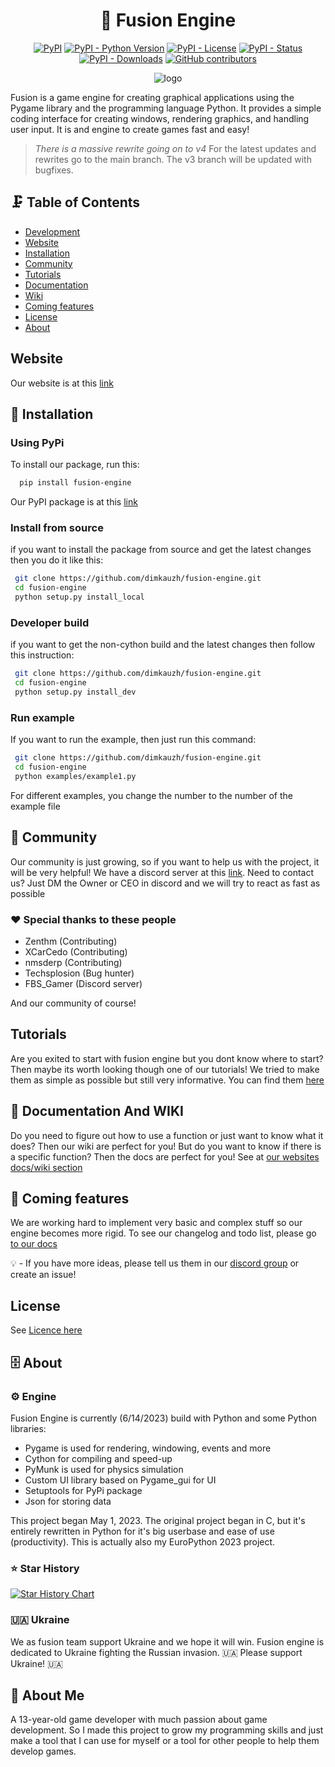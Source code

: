 <h1 align="center">🚀 Fusion Engine</h1>

<p align="center">
<a href="https://pypi.org/project/fusion-engine"><img alt="PyPI" src="https://img.shields.io/pypi/v/fusion-engine?color=blue"></a>
<a href="https://pypi.org/project/fusion-engine"><img alt="PyPI - Python Version" src="https://img.shields.io/pypi/pyversions/fusion-engine?color=blue"></a>
<a href="https://pypi.org/project/fusion-engine"><img alt="PyPI - License" src="https://img.shields.io/pypi/l/fusion-engine?color=blue"></a>
<a href="https://pypi.org/project/fusion-engine"><img alt="PyPI - Status" src="https://img.shields.io/pypi/status/fusion-engine?color=blue"></a>
<a href="https://pypi.org/project/fusion-engine"><img alt="PyPI - Downloads" src="https://img.shields.io/pypi/dm/fusion-engine?color=blue"></a>
<a href="https://github.com/dimkauzh/fusion-engine/graphs/contributors"><img alt="GitHub contributors" src="https://img.shields.io/github/contributors/dimkauzh/fusion-engine?color=blue"></a>
</p>


<p align="center">
  <img src="https://user-images.githubusercontent.com/106883655/233103547-5693b2a3-22b9-4b68-ac2a-7220f16d48df.png" alt="logo">
</p>


Fusion is a game engine for creating graphical applications using the Pygame library and the programming language Python. It provides a simple coding interface for creating windows,
rendering graphics, and handling user input. It is and engine to create games fast and easy!

> *There is a massive rewrite going on to v4* For the latest updates and rewrites go to the main branch. The v3 branch will be updated with bugfixes.


## 🗜️ Table of Contents

- [Development](#development)
- [Website](https://fusion-engine.tech/)
- [Installation](#installation)
- [Community](#community)
- [Tutorials](<https://docs.fusion-engine.tech/>)
- [Documentation](<https://docs.fusion-engine.tech/>)
- [Wiki](<https://docs.fusion-engine.tech/>)
- [Coming features](#coming-features)
- [License](#license)
- [About](#about)

## Website

Our website is at this [link](<https://fusion-engine.tech/>)

## 💾 Installation

### Using PyPi

To install our package, run this:

```bash
  pip install fusion-engine
```

Our PyPI package is at this [link](<https://pypi.org/project/fusion-engine/>)

### Install from source

if you want to install the package from source and get the latest changes then you do it like this:

```bash
 git clone https://github.com/dimkauzh/fusion-engine.git
 cd fusion-engine
 python setup.py install_local
```

### Developer build

if you want to get the non-cython build and the latest changes then follow this instruction:

```bash
 git clone https://github.com/dimkauzh/fusion-engine.git
 cd fusion-engine
 python setup.py install_dev
```

### Run example

If you want to run the example, then just run this command:

```bash
 git clone https://github.com/dimkauzh/fusion-engine.git
 cd fusion-engine
 python examples/example1.py
```

For different examples, you change the number to the number of the example file

## 👥 Community

Our community is just growing, so if you want to help us with the project,
it will be very helpful!
We have a discord server at this [link](<https://discord.gg/Smg3CK4ZMc>).
Need to contact us? Just DM the Owner or CEO in discord and we will try to react as fast as possible

### ❤️ Special thanks to these people

- Zenthm (Contributing)
- XCarCedo (Contributing)
- nmsderp (Contributing)
- Techsplosion (Bug hunter)
- FBS_Gamer (Discord server)

And our community of course!

## Tutorials
Are you exited to start with fusion engine but you dont know where to start? Then maybe its worth looking though one of our tutorials! We tried to make them as simple as possible but still very informative. You can find them [here](<https://docs.fusion-engine.tech/>)


## 📃 Documentation And WIKI

Do you need to figure out how to use a function or just want to know what it does? Then our wiki are perfect for you! But do you want to know if there is a specific function? Then the docs are perfect for you!
See at [our websites docs/wiki section](<https://docs.fusion-engine.tech/>)

## 📯 Coming features

We are working hard to implement very basic and complex stuff so our engine becomes more rigid. To see our changelog and todo list, please go [to our docs](<https://docs.fusion-engine.tech/>)

💡 - If you have more ideas, please tell us them in our [discord group](<https://discord.gg/Smg3CK4ZMc>) or create an issue!

## License

See [Licence here](LICENCE.md)

## 🗄️ About

### ⚙️ Engine

Fusion Engine is currently (6/14/2023) build with Python and some Python libraries:

- Pygame is used for rendering, windowing, events and more
- Cython for compiling and speed-up
- PyMunk is used for physics simulation
- Custom UI library based on Pygame_gui for UI
- Setuptools for PyPi package
- Json for storing data

This project began May 1, 2023. The original project began in C, but it's entirely rewritten in Python for it's big userbase and ease of use (productivity). This is actually also my EuroPython 2023 project.

### ⭐ Star History

<a href="https://api.star-history.com/svg?repos=dimkauzh/fusion-engine&Timeline">
  <picture>
    <source media="(prefers-color-scheme: dark)" srcset="https://api.star-history.com/svg?repos=dimkauzh/fusion-engine&type=Timeline&theme=dark" />
    <source media="(prefers-color-scheme: light)" srcset="https://api.star-history.com/svg?repos=dimkauzh/fusion-engine&type=Timeline" />
    <img alt="Star History Chart" src="https://api.star-history.com/svg?repos=dimkauzh/fusion-engine&type=Timeline" />
  </picture>
</a>

### 🇺🇦 Ukraine

We as fusion team support Ukraine and we hope it will win. Fusion engine is dedicated to Ukraine fighting the Russian invasion.
🇺🇦 Please support Ukraine! 🇺🇦

## 🚀 About Me

A 13-year-old game developer with much passion about game development. So I made this project to grow my programming skills and just make a tool that I can use for myself or a tool for other people to help them develop games.